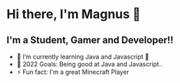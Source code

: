 # Hi there, I'm Magnus 👋 

## I'm a Student, Gamer and Developer!!

- 🌱 I’m currently learning Java and Javascript 🤣
- 🥅 2022 Goals: Being good at Java and Javascript..
- ⚡ Fun fact: I'm a great Minecraft Player
